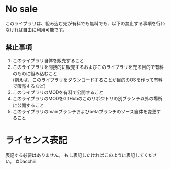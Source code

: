 # No sale
このライブラリは、組み込む先が有料でも無料でも、以下の禁止する事項を行わなければ自由に利用可能です。
## 禁止事項
1. このライブラリ自体を販売すること
2. このライブラリを間接的に販売するおよびこのライブラリを売る目的で有料のものに組み込むこと  
   (例えば、このライブラリをダウンロードすることが目的のOSを作って有料で販売するなど)
4. このライブラリのMODを有料で公開すること
5. このライブラリのMODをGitHubのこのリポジトリの別ブランチ以外の場所に公開すること
6. このライブラリのmainブランチおよびbetaブランチのソース自体を変更すること
# ライセンス表記
表記する必要はありません。
もし表記したければこのように表記してください。
©Dacchiii
